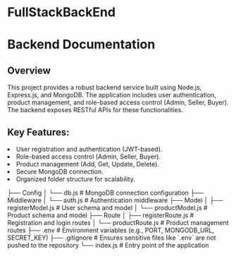 # FullStackBackEnd

<h1>Backend Documentation</h1>

<h2>Overview</h2>
<p>This project provides a robust backend service built using Node.js, Express.js, and MongoDB. The application includes user authentication, product management, and role-based access control (Admin, Seller, Buyer). The backend exposes RESTful APIs for these functionalities.</p>

<h2>Key Features:</h2>
<li>User registration and authentication (JWT-based).</li>
<li>Role-based access control (Admin, Seller, Buyer).</li>
<li>Product management (Add, Get, Update, Delete).</li>
<li>Secure MongoDB connection.</li>
<li>Organized folder structure for scalability.</li>

<p>
├── Config
│   └── db.js           # MongoDB connection configuration
├── Middleware
│   └── auth.js         # Authentication middleware
├── Model
│   ├── registerModel.js # User schema and model
│   └── productModel.js  # Product schema and model
├── Route
│   ├── registerRoute.js # Registration and login routes
│   └── productRoute.js  # Product management routes
├── .env                 # Environment variables (e.g., PORT, MONGODB_URL, SECRET_KEY)
├── .gitignore           # Ensures sensitive files like `.env` are not pushed to the repository
└── index.js             # Entry point of the application  
</p>
